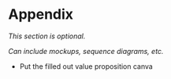 # Appendix

*This section is optional.*

*Can include mockups, sequence diagrams, etc.*
- Put the filled out value proposition canva
